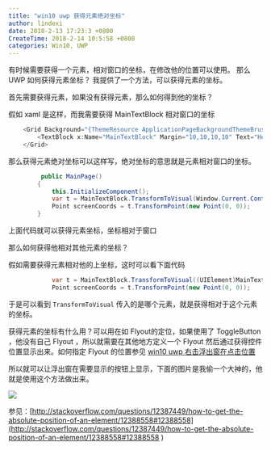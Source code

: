 ```yaml
---
title: "win10 uwp 获得元素绝对坐标"
author: lindexi
date: 2018-2-13 17:23:3 +0800
CreateTime: 2018-2-14 10:5:58 +0800
categories: Win10, UWP
---
```


有时候需要获得一个元素，相对窗口的坐标，在修改他的位置可以使用。
那么 UWP 如何获得元素坐标？
我提供了一个方法，可以获得元素的坐标。

<!--more-->



<div id="toc"></div>

首先需要获得元素，如果没有获得元素，那么如何得到他的坐标？

假如 xaml 是这样，而我需要获得 MainTextBlock 相对窗口的坐标


```csharp
    <Grid Background="{ThemeResource ApplicationPageBackgroundThemeBrush}">
        <TextBlock x:Name="MainTextBlock" Margin="10,10,10,10" Text="Hello" />
    </Grid>
```

那么获得元素绝对坐标可以这样写，绝对坐标的意思就是元素相对窗口的坐标。


```csharp
         public MainPage()
        {
            this.InitializeComponent();
            var t = MainTextBlock.TransformToVisual(Window.Current.Content);
            Point screenCoords = t.TransformPoint(new Point(0, 0));
        }
```

上面代码就可以获得元素坐标，坐标相对于窗口

那么如何获得他相对其他元素的坐标？

假如需要获得元素相对他的上坐标，这时可以看下面代码


```csharp
            var t = MainTextBlock.TransformToVisual((UIElement)MainTextBlock.Parent);
            Point screenCoords = t.TransformPoint(new Point(0, 0));
```

于是可以看到 `TransformToVisual` 传入的是哪个元素，就是获得相对于这个元素的坐标。

获得元素的坐标有什么用？可以用在如 Flyout的定位，如果使用了  ToggleButton ，他没有自己 Flyout ，所以就需要在其他地方定义一个 Flyout 然后通过获得控件位置显示出来。如何指定 Flyout 的位置参见 [win10 uwp 右击浮出窗在点击位置 ](http://blog.csdn.net/lindexi_gd/article/details/52724410)

所以就可以让浮出窗在需要显示的按钮上显示，下面的图片是我偷一个大神的，他就是使用这个方法做出来。

![](http://7xqpl8.com1.z0.glb.clouddn.com/34fdad35-5dfe-a75b-2b4b-8c5e313038e2%2F2017627974.jpg)


参见：[http://stackoverflow.com/questions/12387449/how-to-get-the-absolute-position-of-an-element/12388558#12388558](http://stackoverflow.com/questions/12387449/how-to-get-the-absolute-position-of-an-element/12388558#12388558 )

